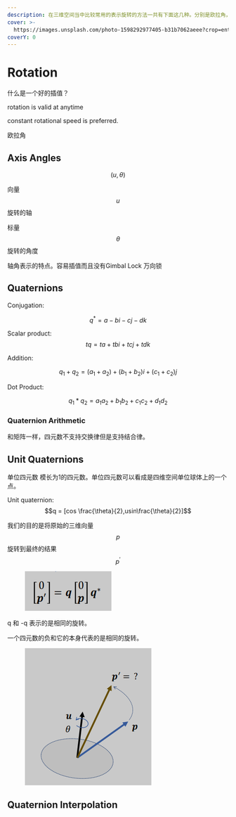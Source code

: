 ```yaml
---
description: 在三维空间当中比较常用的表示旋转的方法一共有下面这几种。分别是欧拉角，矩阵形式，四元数的形式。还有一种轴角表示的方法。
cover: >-
  https://images.unsplash.com/photo-1598292977405-b31b7062aeee?crop=entropy&cs=srgb&fm=jpg&ixid=M3wxOTcwMjR8MHwxfHNlYXJjaHwxfHxSb3RhdGlvbnxlbnwwfHx8fDE3MDAwNTQ0MzR8MA&ixlib=rb-4.0.3&q=85
coverY: 0
---
```


# Rotation

什么是一个好的插值？

rotation is valid at anytime

constant rotational speed is preferred.

&#x20;&#x20;



欧拉角



## Axis Angles

$$(u,\theta)$$

向量 $$u$$旋转的轴

标量 $$\theta$$ 旋转的角度



轴角表示的特点。容易插值而且没有Gimbal Lock 万向锁







## &#x20;

## Quaternions



Conjugation:&#x20;

$$q^* = a-bi-cj-dk$$

Scalar product: $$tq = ta + tbi + tcj + tdk$$

Addition:

$$q_1+q_2 = (a_1+a_2)+(b_1 + b_2)i + (c_1+c_2)j$$

Dot Product:

$$q_1 * q_2 = a_1a_2 + b_1b_2+c_1c_2+d_1d_2$$





### Quaternion Arithmetic

和矩阵一样，四元数不支持交换律但是支持结合律。



## Unit Quaternions

单位四元数 模长为1的四元数。单位四元数可以看成是四维空间单位球体上的一个点。



Unit quaternion: $$q = [cos \frac{\theta}{2},usin\frac{\theta}{2}]$$

我们的目的是将原始的三维向量 $$p$$ 旋转到最终的结果 $$p^{'}$$

<figure><img src="../.gitbook/assets/image (1) (1).png" alt=""><figcaption></figcaption></figure>

q 和 -q 表示的是相同的旋转。

一个四元数的负和它的本身代表的是相同的旋转。



<figure><img src="../.gitbook/assets/image (1).png" alt=""><figcaption></figcaption></figure>

## Quaternion Interpolation



###

### &#x20;
